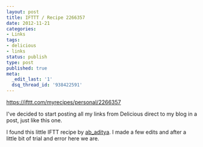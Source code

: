 ```yaml
---
layout: post
title: IFTTT / Recipe 2266357
date: 2012-11-21
categories:
- Links
tags:
- delicious
- links
status: publish
type: post
published: true
meta:
  _edit_last: '1'
  dsq_thread_id: '938422591'
---
```

<p><a href="https://ifttt.com/myrecipes/personal/2266357">https://ifttt.com/myrecipes/personal/2266357</a></p>

<p>I've decided to start posting all my links from Delicious direct to my blog in a post, just like this one.</p>

<p>I found this little IFTT recipe by <a href="https://ifttt.com/people/ab_aditya">ab_aditya</a>. I made a few edits and after a little bit of trial and error here we are.</p>
